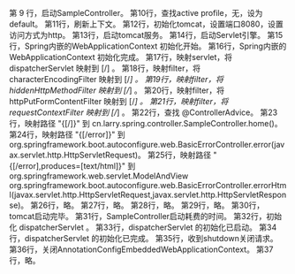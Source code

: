 第 9 行，启动SampleController。
第10行，查找active profile，无，设为default。
第11行，刷新上下文。
第12行，初始化tomcat，设置端口8080，设置访问方式为http。
第13行，启动tomcat服务。
第14行，启动Servlet引擎。
第15行，Spring内嵌的WebApplicationContext 初始化开始。
第16行，Spring内嵌的WebApplicationContext 初始化完成。
第17行，映射servlet，将 dispatcherServlet 映射到 [/] 。 
第18行，映射filter，将 characterEncodingFilter 映射到 [/*] 。 
第19行，映射filter，将 hiddenHttpMethodFilter 映射到 [/*] 。 
第20行，映射filter，将 httpPutFormContentFilter 映射到 [/*] 。 
第21行，映射filter，将 requestContextFilter 映射到 [/*] 。 
第22行，查找 @ControllerAdvice。 
第23行，映射路径 "{[/]}" 到 cn.larry.spring.controller.SampleController.home()。 
第24行，映射路径 "{[/error]}" 到 org.springframework.boot.autoconfigure.web.BasicErrorController.error(javax.servlet.http.HttpServletRequest)。 
第25行，映射路径 "{[/error],produces=[text/html]}" 到 org.springframework.web.servlet.ModelAndView org.springframework.boot.autoconfigure.web.BasicErrorController.errorHtml(javax.servlet.http.HttpServletRequest,javax.servlet.http.HttpServletResponse)。 
第26行，略。 第27行，略。 第28行，略。 第29行，略。 
第30行，tomcat启动完毕。 
第31行，SampleController启动耗费的时间。 
第32行，初始化 dispatcherServlet 。 
第33行，dispatcherServlet 的初始化已启动。 
第34行，dispatcherServlet 的初始化已完成。 
第35行，收到shutdown关闭请求。 
第36行，关闭AnnotationConfigEmbeddedWebApplicationContext。 
第37行，略。